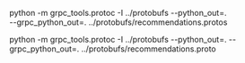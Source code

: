python -m grpc_tools.protoc -I ../protobufs --python_out=. \
         --grpc_python_out=. ../protobufs/recommendations.protos

 python -m grpc_tools.protoc -I ../protobufs --python_out=. --grpc_python_out=. ../protobufs/recommendations.proto